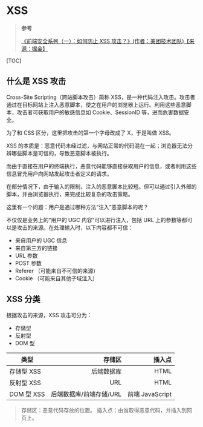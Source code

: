 # XSS

> **参考**
>
> [《前端安全系列（一）：如何防止 XSS 攻击？》(作者：美团技术团队)【来源：掘金】](https://juejin.cn/post/6844903505983963143)

[TOC]

## 什么是 XSS 攻击

Cross-Site Scripting（跨站脚本攻击）简称 XSS，是一种代码注入攻击。攻击者通过在目标网站上注入恶意脚本，使之在用户的浏览器上运行。利用这些恶意脚本，攻击者可获取用户的敏感信息如 Cookie、SessionID 等，进而危害数据安全。

为了和 CSS 区分，这里把攻击的第一个字母改成了 X，于是叫做 XSS。

XSS 的本质是：恶意代码未经过滤，与网站正常的代码混在一起；浏览器无法分辨哪些脚本是可信的，导致恶意脚本被执行。

而由于直接在用户的终端执行，恶意代码能够直接获取用户的信息，或者利用这些信息冒充用户向网站发起攻击者定义的请求。

在部分情况下，由于输入的限制，注入的恶意脚本比较短。但可以通过引入外部的脚本，并由浏览器执行，来完成比较复杂的攻击策略。

这里有一个问题：用户是通过哪种方法“注入”恶意脚本的呢？

不仅仅是业务上的“用户的 UGC 内容”可以进行注入，包括 URL 上的参数等都可以是攻击的来源。在处理输入时，以下内容都不可信：

- 来自用户的 UGC 信息
- 来自第三方的链接
- URL 参数
- POST 参数
- Referer （可能来自不可信的来源）
- Cookie （可能来自其他子域注入）

## XSS 分类

根据攻击的来源，XSS 攻击可分为：

- 存储型
- 反射型
- DOM 型

| 类型       |                  存储区 |          插入点 |
| ---------- | ----------------------: | --------------: |
| 存储型 XSS |              后端数据库 |            HTML |
| 反射型 XSS |                     URL |            HTML |
| DOM 型 XSS | 后端数据库/前端存储/URL | 前端 JavaScript |

> 存储区：恶意代码存放的位置。
> 插入点：由谁取得恶意代码，并插入到网页上。
